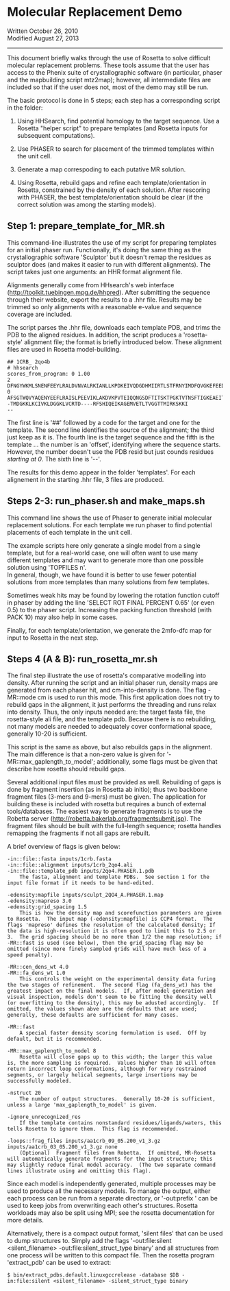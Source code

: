 Molecular Replacement Demo
==========================

Written October 26, 2010  
Modified August 27, 2013

---

This document briefly walks through the use of Rosetta to solve difficult 
molecular replacement problems.  These tools assume that the user has access to 
the Phenix suite of crystallographic software (in particular, phaser and the 
mapbuilding script mtz2map); however, all intermediate files are included so 
that if the user does not, most of the demo may still be run.

The basic protocol is done in 5 steps; each step has a corresponding script in 
the folder:

1. Using HHSearch, find potential homology to the target sequence.  Use a 
   Rosetta "helper script" to prepare templates (and Rosetta inputs for 
   subsequent computations).

2. Use PHASER to search for placement of the trimmed templates within the unit 
   cell.

3. Generate a map correspoding to each putative MR solution.

4. Using Rosetta, rebuild gaps and refine each template/orientation in Rosetta, 
   constrained by the density of each solution.  After rescoring with PHASER, 
   the best template/orientation should be clear (if the correct solution was 
   among the starting models).

Step 1: prepare_template_for_MR.sh
----------------------------------

This command-line illustrates the use of my script for preparing templates for 
an initial phaser run.  Functionally, it's doing the same thing as the 
crystallographic software 'Sculptor' but it doesn't remap the residues as 
sculptor does (and makes it easier to run with different alignments).  The 
script takes just one arguments: an HHR format alignment file.

Alignments generally come from HHsearch's web interface 
(http://toolkit.tuebingen.mpg.de/hhpred).  After submitting the sequence 
through their website, export the results to a .hhr file.  Results may be 
trimmed so only alignments with a reasonable e-value and sequence coverage are 
included.

The script parses the .hhr file, downloads each template PDB, and trims the PDB 
to the aligned residues.  In addition, the script produces a 'rosetta-style' 
alignment file; the format is briefly introduced below.  These alignment files 
are used in Rosetta model-building.

    ## 1CRB_ 2qo4b
    # hhsearch
    scores_from_program: 0 1.00
    2 DFNGYWKMLSNENFEEYLRALDVNVALRKIANLLKPDKEIVQDGDHMIIRTLSTFRNYIMDFQVGKEFEEDLTGIDDRKCMTTVSWDGDKLQCVQKGEKEGRGWTQWIEGDELHLEMRAEGVTCKQVFKKV
    0 AFSGTWQVYAQENYEEFLRAISLPEEVIKLAKDVKPVTEIQQNGSDFTITSKTPGKTVTNSFTIGKEAEIT--TMDGKKLKCIVKLDGGKLVCRTD----RFSHIQEIKAGEMVETLTVGGTTMIRKSKKI
    --

The first line is '##' followed by a code for the target and one for the 
template.  The second line identifies the source of the alignment; the third 
just keep as it is.  The fourth line is the target sequence and the fifth is 
the template ... the number is an 'offset', identifying where the sequence 
starts.  However, the number doesn't use the PDB resid but just counds residues 
_starting at 0_.  The sixth line is '--'.

The results for this demo appear in the folder 'templates'.  For each 
alignement in the starting .hhr file, 3 files are produced.

Steps 2-3: run_phaser.sh and make_maps.sh
-----------------------------------------

This command line shows the use of Phaser to generate initial molecular 
replacement solutions.  For each template we run phaser to find potential 
placements of each template in the unit cell.

The example scripts here only generate a single model from a single template, 
but for a real-world case, one will often want to use many different templates 
and may want to generate more than one possible solution using 'TOPFILES n'.  
In general, though, we have found it is better to use fewer potential solutions 
from more templates than many solutions from few templates.

Sometimes weak hits may be found by lowering the rotation function cutoff in 
phaser by adding the line 'SELECT ROT FINAL PERCENT 0.65' (or even 0.5) to the 
phaser script.  Increasing the packing function threshold (with PACK 10) may 
also help in some cases.

Finally, for each template/orientation, we generate the 2mfo-dfc map for input 
to Rosetta in the next step.

Steps 4 (A & B): run_rosetta_mr.sh
----------------------------------

The final step illustrate the use of rosetta's comparative modelling into 
density.  After running the script and an initial phaser run, density maps are 
generated from each phaser hit, and cm-into-density is done.  The flag 
-MR::mode cm is used to run this mode.  This first application does not try to 
rebuild gaps in the alignment, it just performs the threading and runs relax 
into density.  Thus, the only inputs needed are: the target fasta file, the 
rosetta-style ali file, and the template pdb.  Because there is no rebuilding, 
not many models are needed to adequately cover conformational space, generally 
10-20 is sufficient.

This script is the same as above, but also rebuilds gaps in the alignment.  The 
main difference is that a non-zero value is given for 
'-MR::max_gaplength_to_model'; additionally, some flags must be given that 
describe how rosetta should rebuild gaps.

Several additional input files must be provided as well.  Rebuilding of gaps is 
done by fragment insertion (as in Rosetta ab initio); thus two backbone 
fragment files (3-mers and 9-mers) must be given.  The application for building 
these is included with rosetta but requires a bunch of external 
tools/databases.  The easiest way to generate fragments is to use the Robetta 
server (http://robetta.bakerlab.org/fragmentsubmit.jsp).  The fragment files 
should be built with the full-length sequence; rosetta handles remapping the 
fragments if not all gaps are rebuilt.


A brief overview of flags is given below:

    -in::file::fasta inputs/1crb.fasta
    -in::file::alignment inputs/1crb_2qo4.ali
    -in::file::template_pdb inputs/2qo4.PHASER.1.pdb
        The fasta, alignment and template PDBs.  See section 1 for the input file format if it needs to be hand-edited.

    -edensity:mapfile inputs/sculpt_2QO4_A.PHASER.1.map
    -edensity:mapreso 3.0
    -edensity:grid_spacing 1.5
        This is how the density map and scorefunction parameters are given to Rosetta.  The input map (-edensity:mapfile) is CCP4 format.  The flags 'mapreso' defines the resolution of the calculated density; If the data is high-resolution it is often good to limit this to 2.5 or 3.  The grid spacing should be no more than 1/2 the map resolution; if -MR::fast is used (see below), then the grid_spacing flag may be omitted (since more finely sampled grids will have much less of a speed penalty).

    -MR::cen_dens_wt 4.0
    -MR::fa_dens_wt 1.0
        This controls the weight on the experimental density data furing the two stages of refinement.  The second flag (fa_dens_wt) has the greatest impact on the final models.  If, after model generation and visual inspection, models don't seem to be fitting the density well (or overfitting to the density), this may be adusted accordingly.  If omitted, the values shown abve are the defaults that are used; generally, these defaults are sufficient for many cases.

    -MR::fast
        A special faster density scoring formulation is used.  Off by default, but it is recommended.

    -MR::max_gaplength_to_model 8
        Rosetta will close gaps up to this width; the larger this value is, the more sampling is required.  Values higher than 10 will often return incorrect loop conformations, although for very restrained segments, or largely helical segments, large insertions may be successfully modeled.

    -nstruct 20
        The number of output structures.  Generally 10-20 is sufficient, unless a large 'max_gaplength_to_model' is given.

    -ignore_unrecognized_res
        If the template contains nonstandard residues/ligands/waters, this tells Rosetta to ignore them.  This flag is recommended.

    -loops::frag_files inputs/aa1crb_09_05.200_v1_3.gz inputs/aa1crb_03_05.200_v1_3.gz none
        (Optional) 	Fragment files from Robetta.  If omitted, MR-Rosetta will automatically generate fragments for the input structure; this may slightly reduce final model accuracy.  (The two separate command lines illustrate using and omitting this flag).


Since each model is independently generated, multiple processes may be used to 
produce all the necessary models.  To manage the output, either each process 
can be run from a separate directory, or '-out:prefix <prefix>' can be used to 
keep jobs from overwriting each other's structures.  Rosetta workloads may also 
be split using MPI; see the rosetta documentation for more details.

Alternatively, there is a compact output format, 'silent files' that can be used to dump structures to.  Simply add the flags '-out:file:silent <silent_filename> -out:file:silent_struct_type binary' and all structures from one process will be written to this compact file.  Then the rosetta program 'extract_pdb' can be used to extract:

    $ bin/extract_pdbs.default.linuxgccrelease -database $DB -in:file:silent <silent_filename> -silent_struct_type binary

